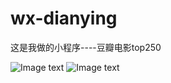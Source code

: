 # wx-dianying
这是我做的小程序----豆瓣电影top250



![Image text](https://raw.githubusercontent.com/yangnannba/img-zy/master/img/dy2.jpg)
![Image text](https://raw.githubusercontent.com/yangnannba/img-zy/master/img/dy1.jpg)
